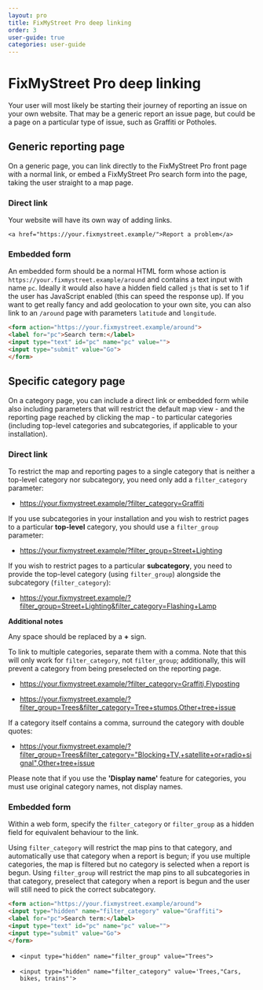 ```yaml
---
layout: pro
title: FixMyStreet Pro deep linking
order: 3
user-guide: true
categories: user-guide
---
```


# FixMyStreet Pro deep linking

Your user will most likely be starting their journey of reporting an issue on
your own website. That may be a generic report an issue page, but could be a
page on a particular type of issue, such as Graffiti or Potholes.

## Generic reporting page

On a generic page, you can link directly to the FixMyStreet Pro front page with
a normal link, or embed a FixMyStreet Pro search form into the page, taking the
user straight to a map page.

### Direct link

Your website will have its own way of adding links.

`<a href="https://your.fixmystreet.example/">Report a problem</a>`

### Embedded form

An embedded form should be a normal HTML form
whose action is `https://your.fixmystreet.example/around` and contains a text
input with name `pc`. Ideally it would also have a hidden field called `js`
that is set to 1 if the user has JavaScript enabled (this can speed the response up).
If you want to get really fancy and add geolocation to your own site, you can
also link to an `/around` page with parameters `latitude` and `longitude`.

```html
<form action="https://your.fixmystreet.example/around">
<label for="pc">Search term:</label>
<input type="text" id="pc" name="pc" value="">
<input type="submit" value="Go">
</form>
```

## Specific category page

On a category page, you can include a direct link or embedded form while
also including parameters that will restrict the default map
view - and the reporting page reached by clicking the map - to particular categories (including top-level categories and subcategories, if applicable to your installation).

### Direct link

To restrict the map and reporting pages to a single category that is neither a top-level category nor subcategory, you need only add a `filter_category` parameter:

* https://your.fixmystreet.example/?filter_category=Graffiti

If you use subcategories in your installation and you wish to restrict pages to a particular **top-level** category, you should use a `filter_group` parameter:

* https://your.fixmystreet.example/?filter_group=Street+Lighting

If you wish to restrict pages to a particular **subcategory**, you need to provide the top-level category (using `filter_group`) alongside the subcategory (`filter_category`):

* https://your.fixmystreet.example/?filter_group=Street+Lighting&filter_category=Flashing+Lamp

**Additional notes**

Any space should be replaced by a **+** sign.

To link to multiple categories, separate them with a comma. Note that this will only work for `filter_category`, not `filter_group`; additionally, this will prevent a category from being preselected on the reporting page.

* https://your.fixmystreet.example/?filter_category=Graffiti,Flyposting

* https://your.fixmystreet.example/?filter_group=Trees&filter_category=Tree+stumps,Other+tree+issue

If a category itself contains a comma, surround the category with double quotes:

* https://your.fixmystreet.example/?filter_group=Trees&filter_category="Blocking+TV,+satellite+or+radio+signal",Other+tree+issue

Please note that if you use the **'Display name'** feature for categories, you must use original category names, not display names.

### Embedded form

Within a web form, specify the `filter_category` or `filter_group` as a hidden
field for equivalent behaviour to the link.

Using `filter_category` will restrict the map pins to that category, and
automatically use that category when a report is begun; if you use multiple
categories, the map is filtered but no category is selected when a report is
begun.  Using `filter_group` will restrict the map pins to all subcategories in
that category, preselect that category when a report is begun and the user will
still need to pick the correct subcategory.

```html
<form action="https://your.fixmystreet.example/around">
<input type="hidden" name="filter_category" value="Graffiti">
<label for="pc">Search term:</label>
<input type="text" id="pc" name="pc" value="">
<input type="submit" value="Go">
</form>
```

* `<input type="hidden" name="filter_group" value="Trees">`

* `<input type="hidden" name="filter_category" value='Trees,"Cars, bikes, trains"'>`
